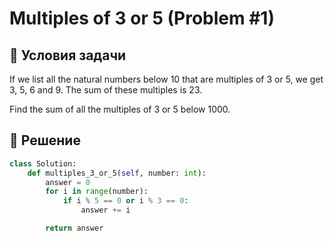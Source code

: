 # Multiples of 3 or 5 (Problem #1)
## 📌 Условия задачи

If we list all the natural numbers below 10 that are multiples of 3 or 5, we get 3, 5, 6 and 9. The sum of these multiples is 23.

Find the sum of all the multiples of 3 or 5 below 1000.

## 🚀 Решение

```python
class Solution:
    def multiples_3_or_5(self, number: int):
        answer = 0
        for i in range(number):
            if i % 5 == 0 or i % 3 == 0:
                answer += i

        return answer
```